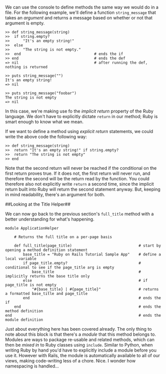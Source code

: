We can use the console to define methods the same way we would do in a file.  For the following example, we'll define a function `string_message` that takes an *argument* and returns a message based on whether or not that argument is empty.

	>> def string_message(string)
	>>	if string.empty?
	>>		"It's an empty string!"
	>>	else
	>>		"The string is not empty."
	>>	end                                 # ends the if
	>> end                                  # ends the def
	=> nil                                  # after running the def, nothing is returned

	>> puts string_message("")
	It's an empty string!
	=> nil

	>> puts string_message("foobar")
	The string is not empty
	=> nil

In this case, we're making use fo the *implicit return* property of the Ruby language.  We don't have to explicitly dictate `return` in our method; Ruby is smart enough to know what we mean.

If we want to define a method using *explicit return* statements, we could write the above code the following way:

	>> def string_message(string)
	>>	return "It's an empty string!" if string.empty?
	>>  return "The string is not empty"
	>> end

Note that the second return will never be reached if the conditional on the first return proves true.  If it does not, the first return will never run, and therefore the second will be the return read by the function.  You could therefore also not explicitly write `return` a second time, since the implicit return built into Ruby will return the second statement anyway.  But, keeping in mind readability, there's an argument for both.

##Looking at the Title Helper##

We can now go back to the previous section's `full_title` method with a better understanding for what's happening.

	module ApplicationHelper

		# Returns the full title on a per-page basis

		def full_title(page_title)                              # start by opening a method definition statement
			base_title = "Ruby on Rails Tutorial Sample App"    # define a local variable
			if page_title.empty?                                # conditional to see if the page_title arg is empty
				base_title                                      # implicitly returns the base title only
			else                                                # if page_title is not empty
				"#{base_title} | #{page_title}"                 # returns a formatted base_title and page_title
			end                                                 # ends the if
		end                                                     # ends the method definition
	end                                                         # ends the module definition

Just about everything here has been covered already.  The only thing to note about this block is that there's a *module* that this method belongs to.  Modules are ways to package re-usable and related methods, which can then be *mixed in* to Ruby classes using `include`.  Similar to Python, when writing Ruby by hand you'd have to explicitly include a module before you use it.  However with Rails, the module is automatically available to all of our views, making code-writing less of a chore.  Nice.  I wonder how namespacing is handled...